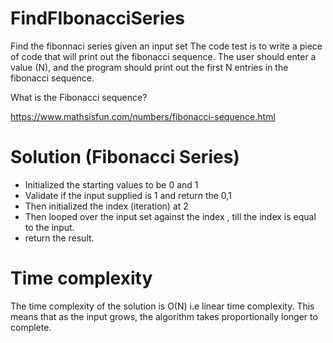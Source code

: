 # FindFIbonacciSeries
Find the fibonnaci series given an input set
The code test is to write a piece of code that will print out the fibonacci sequence. The user should enter a value (N), and the program should print out the first N entries in the fibonacci sequence.

What is the Fibonacci sequence?

https://www.mathsisfun.com/numbers/fibonacci-sequence.html

# Solution (Fibonacci Series)
- Initialized the starting values to be 0 and 1
- Validate if the input supplied is 1 and return the 0,1 
- Then initialized the index (iteration) at 2
- Then looped over the input set against the index , till the index is equal to the input.
- return the result.

# Time complexity
The time complexity of the solution is O(N) i.e linear time complexity. This means that as the input grows, the algorithm takes proportionally longer to complete.